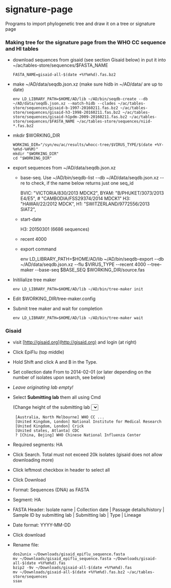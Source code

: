 # signature-page
Programs to import phylogenetic tree and draw it on a tree or signature page

### Making tree for the signature page from the WHO CC sequence and HI tables

  - download sequences from gisaid (see section Gisaid below) in put it into ~/ac/tables-store/sequences/$FASTA_NAME

        FASTA_NAME=gisaid-all-$(date +%Y%m%d).fas.bz2

  - make ~/AD/data/seqdb.json.xz (make sure hidb in ~/AD/data/ are up to date)

        env LD_LIBRARY_PATH=$HOME/AD/lib ~/AD/bin/seqdb-create --db ~/AD/data/seqdb.json.xz --match-hidb --clades ~/ac/tables-store/sequences/gisaid-b-1997-20160211.fas.bz2 ~/ac/tables-store/sequences/gisaid-h3-1998-20160211.fas.bz2 ~/ac/tables-store/sequences/gisaid-h1pdm-2009-20160211.fas.bz2 ~/ac/tables-store/sequences/$FASTA_NAME ~/ac/tables-store/sequences/niid-*.fas.bz2

  - mkdir $WORKING_DIR

        WORKING_DIR="/syn/eu/ac/results/whocc-tree/$VIRUS_TYPE/$(date +%Y-%m%d-%H%M)"
        mkdir "$WORKING_DIR"
        cd "$WORKING_DIR"

  - export sequences from ~/AD/data/seqdb.json.xz

    - base-seq. Use ~/AD/bin/seqdb-list --db ~/AD/data/seqdb.json.xz --re <name> to check, if the name below returns just one seq_id

        BVIC: "VICTORIA/830/2013 MDCK2",
        BYAM: "B/PHUKET/3073/2013 E4/E5", # "CAMBODIA/FSS29374/2014 MDCK1"
        H3:   "HAWAII/22/2012 MDCK",
        H1:   "SWITZERLAND/9772556/2013 SIAT2",

    - start-date

        H3: 20150301 (6686 sequences)

    - recent 4000

    - export command

        env LD_LIBRARY_PATH=$HOME/AD/lib ~/AD/bin/seqdb-export --db ~/AD/data/seqdb.json.xz --flu $VIRUS_TYPE --recent 4000 --tree-maker --base-seq $BASE_SEQ $WORKING_DIR/source.fas

  - Initilialize tree maker

        env LD_LIBRARY_PATH=$HOME/AD/lib ~/AD/bin/tree-maker init

  - Edit $WORKING_DIR/tree-maker.config

  - Submit tree maker and wait for completion

        env LD_LIBRARY_PATH=$HOME/AD/lib ~/AD/bin/tree-maker wait

### Gisaid

  - visit [http://gisaid.org](http://gisaid.org) and login (at right)
  - Click EpiFlu (top middle)
  - Hold Shift and click A and B in the Type.
  - Set collection date From to 2014-02-01 (or later depending on the number of isolates upon search, see below)
  - _Leave originating lab empty!_

  - Select **Submitting lab** them all using Cmd

    (Change height of the submitting lab <select> 500px)

         [Australia, North Melbourne] WHO CC ...
         [United Kingdom, London] National Institute for Medical Research
         [United Kingdom, London] Crick
         [United states, Atlanta] CDC
         ? [China, Bejing] WHO Chinese National Influenza Center

  - Required segments: HA
  - Click Search. Total must not exceed 20k isolates (gisaid does not allow downloading more)
  - Click leftmost checkbox in header to select all
  - Click Download
  - Format: Sequences (DNA) as FASTA
  - Segment: HA
  - FASTA Header: Isolate name |  Collection date | Passage details/history |  Sample ID by submitting lab | Submitting lab | Type |  Lineage
  - Date format: YYYY-MM-DD
  - Click download

  - Rename file:

        dos2unix ~/Downloads/gisaid_epiflu_sequence.fasta
        mv ~/Downloads/gisaid_epiflu_sequence.fasta ~/Downloads/gisaid-all-$(date +%Y%m%d).fas
        bzip2 -9v ~/Downloads/gisaid-all-$(date +%Y%m%d).fas
        mv ~/Downloads/gisaid-all-$(date +%Y%m%d).fas.bz2 ~/ac/tables-store/sequences
        ssax
